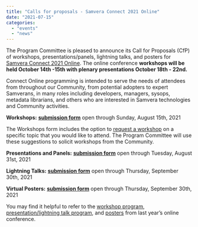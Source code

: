 ```yaml
---
title: "Calls for proposals - Samvera Connect 2021 Online"
date: "2021-07-15"
categories: 
  - "events"
  - "news"
---
```


The Program Committee is pleased to announce its Call for Proposals (CfP) of workshops, presentations/panels, lightning talks, and posters for [Samvera Connect 2021 Online](https://samvera.atlassian.net/wiki/spaces/samvera/pages/1682341933/2021+Samvera+Connect). The online conference **workshops will be held October 14th -15th with plenary presentations October 18th - 22nd.**

Connect Online programming is intended to serve the needs of attendees from throughout our Community, from potential adopters to expert Samverans, in many roles including developers, managers, sysops, metadata librarians, and others who are interested in Samvera technologies and Community activities.

**Workshops:** [**submission form**](https://forms.gle/w7CY9T6rShD7S2e46) open through Sunday, August 15th, 2021 

The Workshops form includes the option to [request a workshop](https://forms.gle/w7CY9T6rShD7S2e46) on a specific topic that you would like to attend. The Program Committee will use these suggestions to solicit workshops from the Community.

**Presentations and Panels:** [**submission form**](https://forms.gle/u7yB69em6ctiWDFS9) open through Tuesday, August 31st, 2021

**Lightning Talks:** [**submission form**](https://forms.gle/8iua8Pwy2r4WCEQt6) open through Thursday, September 30th, 2021

**Virtual Posters:** [**submission form**](https://forms.gle/Cz3QQk2p71JhA6dz6) open through Thursday, September 30th, 2021

You may find it helpful to refer to the [workshop program](https://samvera.atlassian.net/wiki/spaces/samvera/pages/504924720/Samvera+Connect+2020+Workshops), [presentation/lightning talk program](https://samvera.atlassian.net/wiki/spaces/samvera/pages/504924719/Samvera+Connect+2020+Program), and [posters](https://samvera.atlassian.net/wiki/spaces/samvera/pages/512918863/Posters) from last year’s online conference.
